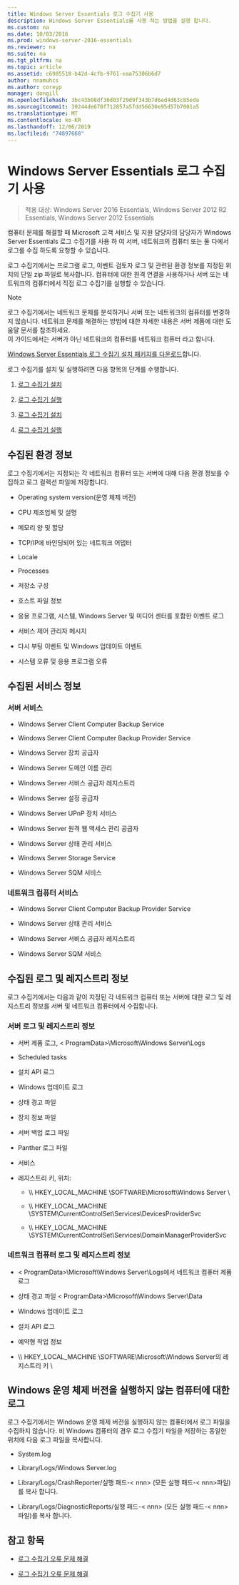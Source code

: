 ```yaml
---
title: Windows Server Essentials 로그 수집기 사용
description: Windows Server Essentials를 사용 하는 방법을 설명 합니다.
ms.custom: na
ms.date: 10/03/2016
ms.prod: windows-server-2016-essentials
ms.reviewer: na
ms.suite: na
ms.tgt_pltfrm: na
ms.topic: article
ms.assetid: c6985518-b42d-4cfb-9761-eaa75306b6d7
author: nnamuhcs
ms.author: coreyp
manager: dongill
ms.openlocfilehash: 3bc43b08df30d03f29d9f343b7d6ed4d63c85eda
ms.sourcegitcommit: 39244de670f712857a5fdd56630e95d57b7001a5
ms.translationtype: MT
ms.contentlocale: ko-KR
ms.lasthandoff: 12/06/2019
ms.locfileid: "74897668"
---
```

# <a name="use-the-windows-server-essentials-log-collector"></a>Windows Server Essentials 로그 수집기 사용

>적용 대상: Windows Server 2016 Essentials, Windows Server 2012 R2 Essentials, Windows Server 2012 Essentials

컴퓨터 문제를 해결할 때 Microsoft 고객 서비스 및 지원 담당자의 담당자가 Windows Server Essentials 로그 수집기를 사용 하 여 서버, 네트워크의 컴퓨터 또는 둘 다에서 로그를 수집 하도록 요청할 수 있습니다.  
  
 로그 수집기에서는 프로그램 로그, 이벤트 검토자 로그 및 관련된 환경 정보를 지정된 위치의 단일 zip 파일로 복사합니다. 컴퓨터에 대한 원격 연결을 사용하거나 서버 또는 네트워크의 컴퓨터에서 직접 로그 수집기를 실행할 수 있습니다.  
  
> [!NOTE]
>로그 수집기에서는 네트워크 문제를 분석하거나 서버 또는 네트워크의 컴퓨터를 변경하지 않습니다. 네트워크 문제를 해결하는 방법에 대한 자세한 내용은 서버 제품에 대한 도움말 문서를 참조하세요.  
>이 가이드에서는 서버가 아닌 네트워크의 컴퓨터를 네트워크 컴퓨터 라고 합니다.  
>
>[Windows Server Essentials 로그 수집기 설치 패키지를 다운로드](https://www.microsoft.com/download/details.aspx?id=34821)합니다.  
  
 로그 수집기를 설치 및 실행하려면 다음 항목의 단계를 수행합니다.  
  

1. [로그 수집기 설치](Install-the-Windows-Server-Essentials-Log-Collector.md)  
  
2. [로그 수집기 실행](Run-the-Windows-Server-Essentials-Log-Collector.md)  

3. [로그 수집기 설치](../support/Install-the-Windows-Server-Essentials-Log-Collector.md)  
  
4. [로그 수집기 실행](../support/Run-the-Windows-Server-Essentials-Log-Collector.md)  


## <a name="environment-information-collected"></a>수집된 환경 정보  
 로그 수집기에서는 지정되는 각 네트워크 컴퓨터 또는 서버에 대해 다음 환경 정보를 수집하고 로그 컬렉션 파일에 저장합니다.  
  
-   Operating system version(운영 체제 버전)  
  
-   CPU 제조업체 및 설명  
  
-   메모리 양 및 할당  
  
-   TCP/IP에 바인딩되어 있는 네트워크 어댑터  
  
-   Locale  
  
-   Processes  
  
-   저장소 구성  
  
-   호스트 파일 정보  
  
-   응용 프로그램, 시스템, Windows Server 및 미디어 센터를 포함한 이벤트 로그  
  
-   서비스 제어 관리자 메시지  
  
-   다시 부팅 이벤트 및 Windows 업데이트 이벤트  
  
-   시스템 오류 및 응용 프로그램 오류  
  
## <a name="services-information-collected"></a>수집된 서비스 정보  
  
### <a name="server-services"></a>서버 서비스  
  
-   Windows Server Client Computer Backup Service  
  
-   Windows Server Client Computer Backup Provider Service  
  
-   Windows Server 장치 공급자  
  
-   Windows Server 도메인 이름 관리  
  
-   Windows Server 서비스 공급자 레지스트리  
  
-   Windows Server 설정 공급자  
  
-   Windows Server UPnP 장치 서비스  
  
-   Windows Server 원격 웹 액세스 관리 공급자  
  
-   Windows Server 상태 관리 서비스  
  
-   Windows Server Storage Service  
  
-   Windows Server SQM 서비스  
  
### <a name="network-computer-services"></a>네트워크 컴퓨터 서비스  
  
-   Windows Server Client Computer Backup Provider Service  
  
-   Windows Server 상태 관리 서비스  
  
-   Windows Server 서비스 공급자 레지스트리  
  
-   Windows Server SQM 서비스  
  
## <a name="logs-and-registry-information-collected"></a>수집된 로그 및 레지스트리 정보  
 로그 수집기에서는 다음과 같이 지정된 각 네트워크 컴퓨터 또는 서버에 대한 로그 및 레지스트리 정보를 서버 및 네트워크 컴퓨터에서 수집합니다.  
  
### <a name="server-logs-and-registry-information"></a>서버 로그 및 레지스트리 정보  
  
-   서버 제품 로그, < ProgramData\>\Microsoft\Windows Server\Logs  
  
-   Scheduled tasks  
  
-   설치 API 로그  
  
-   Windows 업데이트 로그  
  
-   상태 경고 파일  
  
-   장치 정보 파일  
  
-   서버 백업 로그 파일  
  
-   Panther 로그 파일  
  
-   서비스  
  
-   레지스트리 키, 위치:  
  
    -   \\\ HKEY_LOCAL_MACHINE \SOFTWARE\Microsoft\Windows Server \  
  
    -   \\\ HKEY_LOCAL_MACHINE \SYSTEM\CurrentControlSet\Services\DevicesProviderSvc  
  
    -   \\\ HKEY_LOCAL_MACHINE \SYSTEM\CurrentControlSet\Services\DomainManagerProviderSvc  
  
### <a name="network-computer-logs-and-registry-information"></a>네트워크 컴퓨터 로그 및 레지스트리 정보  
  
-   < ProgramData\>\Microsoft\Windows Server\Logs에서 네트워크 컴퓨터 제품 로그  
  
-   상태 경고 파일 < ProgramData\>\Microsoft\Windows Server\Data  
  
-   Windows 업데이트 로그  
  
-   설치 API 로그  
  
-   예약형 작업 정보  
  
-   \\\ HKEY_LOCAL_MACHINE \SOFTWARE\Microsoft\Windows Server의 레지스트리 키 \  
  
## <a name="logs-for-computers-that-do-not-run-a-version-of-the-windows-operating-system"></a>Windows 운영 체제 버전을 실행하지 않는 컴퓨터에 대한 로그  
 로그 수집기에서는 Windows 운영 체제 버전을 실행하지 않는 컴퓨터에서 로그 파일을 수집하지 않습니다. 비 Windows 컴퓨터의 경우 로그 수집기 파일을 저장하는 동일한 위치에 다음 로그 파일을 복사합니다.  
  
-   System.log  
  
-   Library/Logs/Windows Server.log  
  
-   Library/Logs/CrashReporter/실행 패드-< nnn\> (모든 실행 패드-< nnn\>파일)를 복사 합니다.  
  
-   Library/Logs/DiagnosticReports/실행 패드-< nnn\> (모든 실행 패드-< nnn\>파일)를 복사 합니다.  
  
## <a name="see-also"></a>참고 항목  
  

-   [로그 수집기 오류 문제 해결](Troubleshoot-Windows-Server-Essentials-Log-Collector-Errors.md)

-   [로그 수집기 오류 문제 해결](../support/Troubleshoot-Windows-Server-Essentials-Log-Collector-Errors.md)

